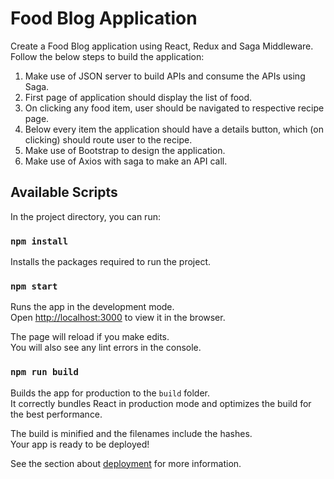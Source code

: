 # Food Blog Application

Create a Food Blog application using React, Redux and Saga Middleware. \
 Follow the below steps to build the application: 
 1. Make use of JSON server to build APIs and consume the APIs using Saga.
 2. First page of application should display the list of food. 
 3. On clicking any food item, user should be navigated to respective recipe page.
 4. Below every item the application should have a details button, which (on clicking) should route user to the recipe. 
 5. Make use of Bootstrap to design the application.
 6. Make use of Axios with saga to make an API call.

## Available Scripts

In the project directory, you can run:

### `npm install`

Installs the packages required to run the project.

### `npm start`

Runs the app in the development mode.\
Open [http://localhost:3000](http://localhost:3000) to view it in the browser.

The page will reload if you make edits.\
You will also see any lint errors in the console.

### `npm run build`

Builds the app for production to the `build` folder.\
It correctly bundles React in production mode and optimizes the build for the best performance.

The build is minified and the filenames include the hashes.\
Your app is ready to be deployed!

See the section about [deployment](https://facebook.github.io/create-react-app/docs/deployment) for more information.

